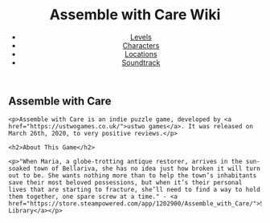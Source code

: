 <!DOCTYPE html>
<html lang="en">
<head>
	<title>Assemble with Care Wiki</title>
</head>
<body>
	<header>
    	<h1>Assemble with Care Wiki</h1>
        <nav>
			<ul>
				<li><a href="#">Levels</a></li>
				<li><a href="awalters63.github.io/character.select.rough.draft.html" Title="Characters">Characters</a></li>
				<li><a href="#">Locations</a></li>
				<li><a href="#">Soundtrack</a></li>
			</ul>
		</nav>
	</header>
</body>
<article>
	<h2>Assemble with Care</h2>
	
	<p>Assemble with Care is an indie puzzle game, developed by <a href="https://ustwogames.co.uk/">ustwo games</a>. It was released on March 26th, 2020, to very positive reviews.</p>
	
	<h2>About This Game</h2>
	
	<p>"When Maria, a globe-trotting antique restorer, arrives in the sun-soaked town of Bellariva, she has no idea just how broken it will turn out to be. She wants nothing more than to help the town’s inhabitants save their most beloved possessions, but when it’s their personal lives that are starting to fracture, she’ll need to find a way to hold them together, one spare screw at a time." - <a href="https://store.steampowered.com/app/1202900/Assemble_with_Care/">Steam Library</a></p>
